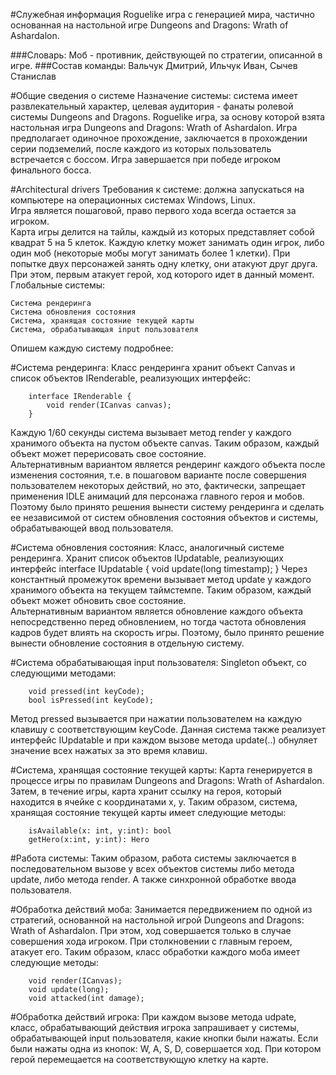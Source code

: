 #Служебная информация
Roguelike игра с генерацией мира, частично основанная на настольной игре Dungeons and Dragons: Wrath of Ashardalon. 

###Словарь:
Моб - противник, действующей по стратегии, описанной в игре.
###Состав команды:
Вальчук Дмитрий, Ильчук Иван, Сычев Станислав

#Общие сведения о системе
Назначение системы: система имеет развлекательный характер, целевая аудитория - фанаты ролевой системы Dungeons and Dragons.
Roguelike игра, за основу которой взята настольная игра Dungeons and Dragons: Wrath of Ashardalon. Игра предполагает одиночное прохождение, заключается в прохождении серии подземелий, после каждого из которых пользователь встречается с боссом. Игра завершается при победе игроком финального босса.

#Architectural drivers
Требования к системе: должна запускаться на компьютере на операционных системах Windows, Linux.  
Игра является пошаговой, право первого хода всегда остается за игроком.      
Карта игры делится на тайлы, каждый из которых представляет собой квадрат 5 на 5 клеток. Каждую клетку может занимать один игрок, либо один моб (некоторые мобы могут занимать более 1 клетки). При попытке двух персонажей занять одну клетку, они атакуют друг друга. При этом, первым атакует герой, ход которого идет в данный момент.  
Глобальные системы: 
```
Система рендеринга
Система обновления состояния
Система, хранящая состояние текущей карты
Система, обрабатывающая input пользователя
```
Опишем каждую систему подробнее:

#Система рендеринга:
Класс рендеринга хранит объект Canvas и список объектов IRenderable, реализующих интерфейс:
```
	interface IRenderable {
		void render(ICanvas canvas);
	}
```
Каждую 1/60 секунды система вызывает метод render у каждого хранимого объекта на пустом объекте canvas. Таким образом, каждый объект может перерисовать свое состояние.    \
Альтернативным вариантом является рендеринг каждого объекта после изменения состояния, т.е. в пошаговом варианте после совершения пользователем некоторых действий, но это, фактически, запрещает применения IDLE анимаций для персонажа главного героя и мобов. Поэтому было принято решения вынести систему рендеринга и сделать ее независимой от систем обновления состояния объектов и системы, обрабатывающей ввод пользователя.

#Система обновления состояния:
	Класс, аналогичный системе рендеринга. Хранит список объектов IUpdatable, реализующих интерфейс
		interface IUpdatable {
			void update(long timestamp);
		}
Через константный промежуток времени вызывает метод update у каждого хранимого объекта на текущем таймстемпе. Таким образом, каждый объект может обновить свое состояние.  
Альтернативным вариантом является обновление каждого объекта непосредственно перед обновлением, но тогда частота обновления кадров будет влиять на скорость игры. Поэтому, было принято решение вынести обновление состояния в отдельную систему.

#Система обрабатывающая input пользователя:
Singleton объект, со следующими методами:
```
    void pressed(int keyCode);
    bool isPressed(int keyCode);
```
Метод pressed вызывается при нажатии пользователем на каждую клавишу с соответствующим keyCode. Данная система также реализует интерфейс IUpdatable и при каждом вызове метода update(..) обнуляет значение всех нажатых за это время клавиш.

#Система, хранящая состояние текущей карты:
Карта генерируется в процессе игры по правилам Dungeons and Dragons: Wrath of Ashardalon. Затем, в течение игры, карта хранит ссылку на героя, который находится в ячейке с координатами x, y. Таким образом, система, хранящая состояние текущей карты имеет следующие методы:
```
    isAvailable(x: int, y:int): bool
    getHero(x:int, y:int): Hero
```

#Работа системы:
Таким образом, работа системы заключается в последовательном вызове у всех объектов системы либо метода update, либо метода render. А также синхронной обработке ввода пользователя.

#Обработка действий моба:
Занимается передвижением по одной из стратегий, основанной на настольной игрой Dungeons and Dragons: Wrath of Ashardalon. При этом, ход совершается только в случае совершения хода игроком. При столкновении с главным героем, атакует его. Таким образом, класс обработки каждого моба имеет следующие методы:
```
    void render(ICanvas);
    void update(long);
    void attacked(int damage);
```

#Обработка действий игрока:
При каждом вызове метода udpate, класс, обрабатывающий действия игрока запрашивает у системы, обрабатывающей input пользователя, какие кнопки были нажаты. Если были нажаты одна из кнопок: W, A, S, D, совершается ход. При котором герой перемещается на соответствующую клетку на карте.
